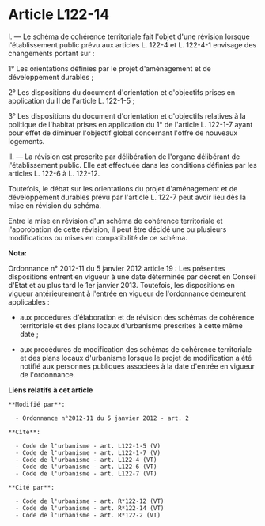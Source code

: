 # Article L122-14

I. ― Le schéma de cohérence territoriale fait l'objet d'une révision lorsque l'établissement public prévu aux articles L.
122-4 et L. 122-4-1 envisage des changements portant sur : 

1° Les orientations définies par le projet d'aménagement et de développement durables ; 

2° Les dispositions du document d'orientation et d'objectifs prises en application du II de l'article L. 122-1-5 ; 

3° Les dispositions du document d'orientation et d'objectifs relatives à la politique de l'habitat prises en application du
1° de l'article L. 122-1-7 ayant pour effet de diminuer l'objectif global concernant l'offre de nouveaux logements. 

II. ― La révision est prescrite par délibération de l'organe délibérant de l'établissement public. Elle est effectuée dans
les conditions définies par les articles L. 122-6 à L. 122-12. 

Toutefois, le débat sur les orientations du projet d'aménagement et de développement durables prévu par l'article L. 122-7
peut avoir lieu dès la mise en révision du schéma. 

Entre la mise en révision d'un schéma de cohérence territoriale et l'approbation de cette révision, il peut être décidé une
ou plusieurs modifications ou mises en compatibilité de ce schéma.

**Nota:**

Ordonnance n° 2012-11 du 5 janvier 2012 article 19 : Les présentes dispositions entrent en vigueur à une date déterminée par
décret en Conseil d'Etat et au plus tard le 1er janvier 2013. Toutefois, les dispositions en vigueur antérieurement à
l'entrée en vigueur de l'ordonnance demeurent applicables :

- aux procédures d'élaboration et de révision des schémas de cohérence territoriale et des plans locaux d'urbanisme
prescrites à cette même date ;

- aux procédures de modification des schémas de cohérence territoriale et des plans locaux d'urbanisme lorsque le projet de
modification a été notifié aux personnes publiques associées à la date d'entrée en vigueur de l'ordonnance.

**Liens relatifs à cet article**

	**Modifié par**:

	  - Ordonnance n°2012-11 du 5 janvier 2012 - art. 2

	**Cite**:

	  - Code de l'urbanisme - art. L122-1-5 (V)
	  - Code de l'urbanisme - art. L122-1-7 (V)
	  - Code de l'urbanisme - art. L122-4 (VT)
	  - Code de l'urbanisme - art. L122-6 (VT)
	  - Code de l'urbanisme - art. L122-7 (VT)

	**Cité par**:

	  - Code de l'urbanisme - art. R*122-12 (VT)
	  - Code de l'urbanisme - art. R*122-14 (VT)
	  - Code de l'urbanisme - art. R*122-2 (VT)
